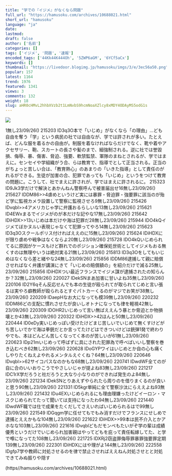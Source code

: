 ```yaml
---
title: "学での『イジメ』がなくなら問題"
full_url: "https://hamusoku.com/archives/10688021.html"
short_url: "hamusoku"
language: "ja"
date: 
lastmod: 
draft: false
author: ['名前']
categories: []
tags: ['イジメ', '問題', '速報']
encoded_tags: ['44Kk44K444Oh', '5ZWP6aGM', '6YCf5aCx']
keywords: []
thumbnail: "https://livedoor.blogimg.jp/hamusoku/imgs/3/e/3ec56a50.png"
popular: 157
latest: 1164
trend: 1976
featured: 1341
views: 3
comments: 132
weight: 18
slug: aHR0cHMvL2hhbXVzb2t1LmNvbS9hcmNoaXZlcy8xMDY4ODAyMS5odG1s
---
```


![](https://livedoor.blogimg.jp/hamusoku/imgs/3/e/3ec56a50.png)

1無し23/09/26() 215203 ID3q3O本で「いじめ」がなくなら「の理由」…ども自由を奪う「学」という病民の社では自由なが、学では許されが多い。たとえば、どんな服を着るかの自由が。制服を着なければならだけでなく、靴や着やアクセサリー、鞄、スカートの長さや髪のまで、細強制される。逆に社では誉毀損、侮辱、暴、傷害、脅迫、強要、軟禁監禁、軍隊のまねとされるが、学ではまえに。センセイや学組織がう合、らは教育で、指導でとして正当される。正当のがちょっと苦しい合は、「教育熱心」のあまりの「いきた指導」として責任のがれるができる。生徒が加害の合、犯罪であっても「いじめ」というをつけて教育の問題に。こうして、社でまえに許されが、学ではまえに許されるに。 215323 ID9Jk3学だけで解決とあかんねん警察呼んで被害届出せ16無し23/09/26() 215627 IDDM86>>4虐めというけど実には暴罪・脅迫罪・強要罪に該当のが殆ど学に監視カメラ設置して警察に監視させろ9無し23/09/26() 215426 IDvqbl>>4アメリカじゃ学に弁護おるらしいな13無し23/09/26() 215621 ID4EWxまるでイジメがのが本だけな記やな17無し23/09/26() 215642 IDiHDX>>13いじめは本だけや海は犯罪だ28無し23/09/26() 215944 IDO4kQイジメてぼかヌルい表現じゃなくて犯罪ってやろ14無し23/09/26() 215623 ID3q3Oスクールポリス付ければええのに15無し23/09/26() 215624 IDiHDXにが限り虐めや戦争はなくならよ20無し23/09/26() 215728 IDO4kQいじめられてるに原因がケースもけど群れでのポジション確保処世術としてイジメもおる無くすのは無理やいうは絶対実る21無し23/09/26() 215813 ID3q3Oをしてもいじめはなくなら差と緒やな24無し23/09/26() 215856 IDDM86逮捕して親に賠償させればなく弁護が講演にきて「いじめの賠償額の」を紹介だけで減る25無し23/09/26() 215856 IDiHDXつい最近フランスでイジメ謀が逮捕されたの知らんか？32無し23/09/26() 220027 IDekSNまあ加害に甘いよね35無し23/09/26() 220106 ID2Y6qそん反応せんでも本の生徒が殴られてが取られてじめと言い張るは実やろ癖教師が殴られるとすぐパトカーくるのがマジでお笑が38無し23/09/26() 220209 IDaepHなお大になっても模39無し23/09/26() 220232 IDDM86どの支配に慣れさせたが良いしオトナになっても律を軽視42無し23/09/26() 220309 IDOHR2いじめって言い無ばええんう暴とか脅迫とか物損壊とか43無し23/09/26() 220322 IDiHDX>>42ほんと50無し23/09/26() 220444 ID0eDy実いじめっぽい受けたけどまじ苦しいでいじめて無くすけどがち苦しいでかで海は拳銃だとか言ってたけどはできついけどは銃弾1発で終わりやでも、本はどんどん苦しくなってく本のが苦しいが61無し23/09/26() 220623 IDp21mいじめって呼ばずに具にされた犯罪為で呼べばいいし警察を巻き込むべき62無し23/09/26() 220628 IDoGYPワイはいじめとか自の心も痛くしやりたくねえよやれるメンタルえぐくね？64無し23/09/26() 220646 IDvqbl>>62サイコパスなのかもな68無し23/09/26() 220741 IDwdWF全てのが自に合のいいおりこうでやさしいじゃが提よね83無し23/09/26() 221217 IDC1rX学だろうと社だろうと大なり小なりのができれば発生のよ84無し23/09/26() 221234 IDekSNとりあえずやられたら周りのを借りまくるのが良いと思う90無し23/09/26() 221331 ID5kgr単純に全て警察沙汰にらええよね93無し23/09/26() 221432 IDu4EXいじめられるにも理由理嫌ったけどイーロン・マスクじめられてたって聞いては支持になったわ94無し23/09/26() 221440 IDwdWF職では仕で成果をたくだしてさえいればいじめられるはで99無し23/09/26() 221549 IDGqgm学に任せてもでもみ消すだけでフランスにせしめで逮捕とええかもな104無し23/09/26() 221622 IDiHDX>>99本は民不介入とかアホなな103無し23/09/26() 221616 IDvqblどもだモンペもたいがぞ学の輩は成績優秀というだけでいじめられ加害親はやってどもを庇って責任転嫁してた、と学で噂になってた108無し23/09/26() 221725 IDXRj2窃盗罪侮辱罪暴罪強要罪定期139無し23/09/26() 222301 IDiHDXにはや理がよ144無し23/09/26() 222558 IDgfp7学や教師に対処させるのを律で禁止させればええねん対処させとと対処できてみぬ振りや隠す

(https//hamusoku.com/archives/10688021.html)
